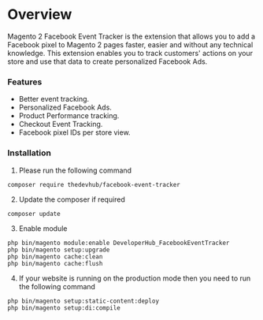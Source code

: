 # Overview #

Magento 2 Facebook Event Tracker is the extension that allows you to add a Facebook pixel to Magento 2 pages faster,
easier and without any technical knowledge. This extension enables you to track customers'
actions on your store and use that data to create personalized Facebook Ads.

### Features ###

* Better event tracking.
* Personalized Facebook Ads.
* Product Performance tracking.
* Checkout Event Tracking.
* Facebook pixel IDs per store view.

### Installation ###

1. Please run the following command
```shell
composer require thedevhub/facebook-event-tracker
```

2. Update the composer if required
```shell
composer update
```

3. Enable module
```shell
php bin/magento module:enable DeveloperHub_FacebookEventTracker
php bin/magento setup:upgrade
php bin/magento cache:clean
php bin/magento cache:flush
```
4. If your website is running on the production mode then you need to run the following command
```shell
php bin/magento setup:static-content:deploy
php bin/magento setup:di:compile
```

